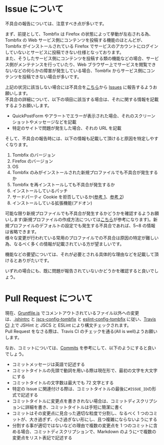 # Issue について

不具合の報告については、注意すべき点が多いです。

まず、前提として、Tombfix は Firefox の状態によって挙動が左右される為、Tombfix の Web サービス側にコンテンツを投稿する機能のほとんどが、Tombfix がインストールされている Firefox でサービスのアカウントにログインしていないとサービスに投稿できない仕様となっております。  
また、そうしたサービス側にコンテンツを投稿する類の機能などの場合、サービス側がメンテナンスを行っていたり、Web ブラウザー上でサービスを閲覧できないなどの何らかの障害が発生している場合、Tombfix からサービス側にコンテンツを投稿できない場合が多いです。

上記の状況に該当しない場合には不具合を[こちら](https://github.com/tombfix/core/issues/new)から [Issues](https://github.com/tombfix/core/issues) に報告するようお願いします。  
不具合の詳細について、以下の項目に該当する場合は、それに関する情報を記載するようお願いします。

* QuickPostForm やアラートでエラーが表示された場合、それのスクリーンショットやメッセージなどを記載
* 特定のサイトで問題が発生した場合、それの URL を記載

そして、不具合の報告時には、以下の情報も記載して頂けると原因を特定しやすくなります。

1. Tombfix のバージョン
2. Firefox のバージョン
3. OS
4. Tombfix のみがインストールされた新規プロファイルでも不具合が発生するか
5. Tombfix を再インストールしても不具合が発生するか
6. インストールしているパッチ
7. サードパーティ Cookie を拒否しているか([参考 1](https://support.mozilla.org/ja/kb/disable-third-party-cookies)、[参考 2](https://github.com/tombfix/core/issues/196))
8. インストールしている拡張機能(アドオン)

可能な限り新規プロファイルでも不具合が発生するかどうかを確認するようお願いします(新規プロファイルの作成方法については[こちら](https://support.mozilla.org/ja/kb/profile-manager-create-and-remove-firefox-profiles)が参考になります)。新規プロファイルのデフォルトの設定でも発生する不具合であれば、5~8 の情報は省略できます。  
様々な変更が行われている常用のプロファイルでの不具合は原因の特定が難しい為、なるべく多くの情報が記載されている方が望ましいです。

機能などの要望については、それが必要とされる具体的な理由などを記載して頂けるとありがたいです。

いずれの場合にも、既に問題が報告されていないかどうかを確認すると良いでしょう。

# Pull Request について

現在、[Gruntfile.js](https://github.com/tombfix/core/blob/master/Gruntfile.js) でコメントアウトされているファイル以外への変更は、[.jshintrc](https://github.com/tombfix/core/blob/master/.jshintrc) と [jscs-config-tombfix](https://github.com/tombfix/jscs-config) と [eslint-config-tombfix](https://github.com/tombfix/eslint-config) に従い、[Travis CI](https://travis-ci.org/tombfix/core) 上で JSHint と JSCS と ESLint により構文チェックされます。  
Pull Request をなさる際は、Travis CI のチェックを通る(All is well)ようお願いします。

なお、コミットについては、[Commits](https://github.com/tombfix/core/commits/master) を参考にして、以下のようにすると良いでしょう。

* コミットメッセージは英語で記述する
* コミットタイトルの先頭で動詞を用いる際は現在形で、最初の文字を大文字にする
* コミットタイトルの文字数は最大でも 72 文字とする
* 特定の Issue に関連付ける際は、コミットタイトルの最後に`#ISSUE_ID`の形式で記述する
* コミットタイトルに変更点を書ききれない場合は、コミットディスクリプションに詳細を書き、コミットタイトルは手短に簡潔に書く
* コミットはその変更点に見合った適切な粒度で分割し、なるべく 1 つのコミットが、大き過ぎず、小さ過ぎない形にし、且つ複雑にならないようにする
* 分割する事が適切ではないなどの理由で複数の変更点を 1 つのコミットに含める場合、コミットディスクリプションで、Markdown のように`*`で複数の変更点をリスト表記で記述する
